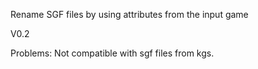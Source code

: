 Rename SGF files by using attributes from the input game

V0.2

Problems: Not compatible with sgf files from kgs.

